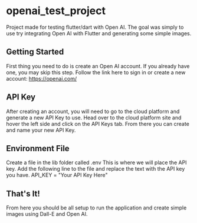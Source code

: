 # openai_test_project

Project made for testing flutter/dart with Open AI. The goal was simply to use try integrating Open AI with Flutter and generating some simple images.

## Getting Started

First thing you need to do is create an Open AI account. If you already have one, you may skip this step.
Follow the link here to sign in or create a new account: https://openai.com/

## API Key
After creating an account, you will need to go to the cloud platform and generate a new API Key to use. Head over to the cloud platform site and hover the left side and click on the API Keys tab. From there you can create and name your new API Key.

## Environment File
Create a file in the lib folder called .env
This is where we will place the API key. Add the following line to the file and replace the text with the API key you have.
API_KEY = "Your API Key Here"


## That's It!
From here you should be all setup to run the application and create simple images using Dall-E and Open AI.